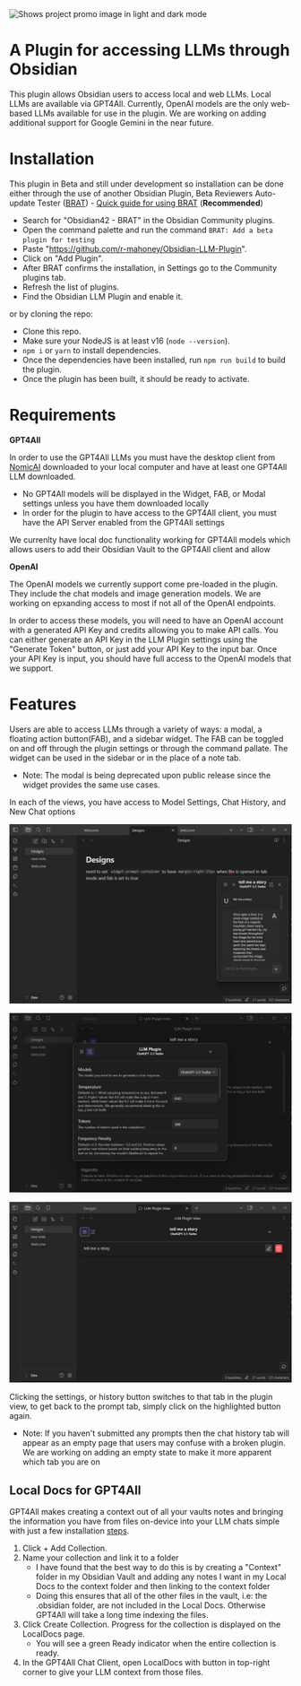 <picture>
  <source media="(prefers-color-scheme: dark)" srcset="https://github.com/r-mahoney/Obsidian-LLM-Plugin/assets/46250921/bda9f3e8-c4c8-4087-838c-f467c1f30910">
  <source media="(prefers-color-scheme: light)" srcset="https://github.com/r-mahoney/Obsidian-LLM-Plugin/assets/46250921/27317c62-3026-4e45-9ef1-f433cbd58442">
  <img alt="Shows project promo image in light and dark mode" src="https://user-images.githubusercontent.com/25423296/163456779-a8556205-d0a5-45e2-ac17-42d089e3c3f8.png">
</picture>

# A Plugin for accessing LLMs through Obsidian

This plugin allows Obsidian users to access local and web LLMs. Local LLMs are available via GPT4All. Currently, OpenAI models are the only web-based LLMs available for use in the plugin. We are working on adding additional support for Google Gemini in the near future.

# Installation

This plugin in Beta and still under development so installation can be done either through the use of another Obsidian Plugin, Beta Reviewers Auto-update Tester ([BRAT](https://github.com/TfTHacker/obsidian42-brat)) - [Quick guide for using BRAT](https://tfthacker.com/Obsidian+Plugins+by+TfTHacker/BRAT+-+Beta+Reviewer's+Auto-update+Tool/Quick+guide+for+using+BRAT) (**Recommended**)
- Search for "Obsidian42 - BRAT" in the Obsidian Community plugins.
- Open the command palette and run the command `BRAT: Add a beta plugin for testing` 
- Paste "https://github.com/r-mahoney/Obsidian-LLM-Plugin".
- Click on "Add Plugin".
- After BRAT confirms the installation, in Settings go to the Community plugins tab.
- Refresh the list of plugins.
- Find the Obsidian LLM Plugin and enable it.

or by cloning the repo:
- Clone this repo.
- Make sure your NodeJS is at least v16 (`node --version`).
- `npm i` or `yarn` to install dependencies.
- Once the dependencies have been installed, run `npm run build` to build the plugin.
- Once the plugin has been built, it should be ready to activate.

# Requirements
**GPT4All**

In order to use the GPT4All LLMs you must have the desktop client from [NomicAI](https://www.nomic.ai/gpt4all) downloaded to your local computer and have at least one GPT4All LLM downloaded. 

 - No GPT4All models will be displayed in the Widget, FAB, or Modal settings unless you have them downloaded locally
 - In order for the plugin to  have access to the GPT4All client, you must have the API Server enabled from the GPT4All settings

We currenlty have local doc functionality working for GPT4All models which allows users to add their Obsidian Vault to the GPT4All client and allow 

**OpenAI**

The OpenAI models we currently support come pre-loaded in the plugin. They include the chat models and image generation models. We are working on epxanding access to most if not all of the OpenAI endpoints. 

In order to access these models, you will need to have an OpenAI account with a generated API Key and credits allowing you to make API calls. You can either generate an API Key in the LLM Plugin settings using the "Generate Token" button, or just add your API Key to the input bar. Once your API Key is input, you should have full access to the OpenAI models that we support.

# Features

Users are able to access LLMs through a variety of ways: a modal, a floating action button(FAB), and a sidebar widget. The FAB can be toggled on and off through the plugin settings or through the command pallate. The widget can be used in the sidebar or in the place of a note tab. 

- Note: The modal is being deprecated upon public release since the widget provides the same use cases.

In each of the views, you have access to Model Settings, Chat History, and New Chat options
<p align="center">
  <img src="README_images/fabchat.png" alt="FAB chat example">
</p>
<p align="center">
  <img src="README_images/modalsettings.png" alt="Modal settings example">
</p>
<p align="center">
  <img src="README_images/widgethistory.png" alt="Widget chat history example">
</p>

Clicking the settings, or history button switches to that tab in the plugin view, to get back to the prompt tab, simply click on the highlighted button again.

  - Note: If you haven't submitted any prompts then the chat history tab will appear as an empty page that users may confuse with a broken plugin. We are working on adding an empty state to make it more apparent which tab you are on

  ## Local Docs for GPT4All

  GPT4All makes creating a context out of all your vaults notes and bringing the information you have from files on-device into your LLM chats simple with just a few installation [steps](https://docs.gpt4all.io/gpt4all_desktop/localdocs.html#create-localdocs).
  1. Click + Add Collection.
  2. Name your collection and link it to a folder
     * I have found that the best way to do this is by creating a "Context" folder in my Obsidian Vault and adding any notes I want in my Local Docs to the context folder and then linking to the context folder
     * Doing this ensures that all of the other files in the vault, i.e: the .obsidian folder, are not included in the Local Docs. Otherwise GPT4All will take a long time indexing the files.
  3. Click Create Collection. Progress for the collection is displayed on the LocalDocs page.
     * You will see a green Ready indicator when the entire collection is ready. 
  4. In the GPT4All Chat Client, open LocalDocs with button in top-right corner to give your LLM context from those files.
